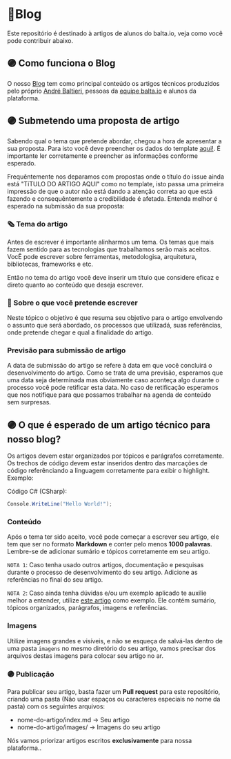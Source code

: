 # 📮Blog
Este repositório é destinado à artigos de alunos do balta.io, veja como você pode contribuir abaixo.

## 🟣 Como funciona o Blog
O nosso [Blog](https://balta.io/blog) tem como principal conteúdo os artigos técnicos produzidos pelo próprio [André Baltieri](https://github.com/andrebaltieri), pessoas da [equipe balta.io](https://github.com/orgs/balta-io/people) e alunos da plataforma.

## 🟣 Submetendo uma proposta de artigo
Sabendo qual o tema que pretende abordar, chegou a hora de apresentar a sua proposta. Para isto você deve preencher os dados do template [aqui!](https://github.com/balta-io/blog/issues/new?assignees=BrewertonSantos&labels=proposta&template=submiss-o-de-artigo.md&title=Proposta+de+artigo%3A++TITULO+DO+ARTIGO+AQUI). É importante ler corretamente e preencher as informações conforme esperado.

Frequêntemente nos deparamos com propostas onde o título do issue ainda está "TíTULO DO ARTIGO AQUI" como no template, isto passa uma primeira impressão de que o autor não está dando a atenção correta ao que está fazendo e consequêntemente a credibilidade é afetada. Entenda melhor é esperado na submissão da sua proposta:

### 🗞️ Tema do artigo
Antes de escrever é importante alinharmos um tema. Os temas que mais fazem sentido para as tecnologias que trabalhamos serão mais aceitos. VocÊ pode escrever sobre ferramentas, metodologisa, arquitetura, bibliotecas, frameworks e etc.

Então no tema do artigo você deve inserir um título que considere eficaz e direto quanto ao conteúdo que deseja escrever.

### 📰 Sobre o que você pretende escrever
Neste tópico o objetivo é que resuma seu objetivo para o artigo envolvendo o assunto que será abordado, os processos que utilizadá, suas referências, onde pretende chegar e qual a finalidade do artigo.

### Previsão para submissão de artigo
A data de submissão do artigo se refere à data em que você concluirá o desenvolvimento do artigo. Como se trata de uma previsão, esperamos que uma data seja determinada mas obviamente caso aconteça algo durante o processo você pode retificar esta data. No caso de retificação esperamos que nos notifique para que possamos trabalhar na agenda de conteúdo sem surpresas.

## 🟣 O que é esperado de um artigo técnico para nosso blog?
Os artigos devem estar organizados por tópicos e parágrafos corretamente. Os trechos de código devem estar inseridos dentro das marcações de código referênciando a linguagem corretamente para exibir o highlight. Exemplo:

Código C# (CSharp):

```csharp
Console.WriteLine("Hello World!");
```

### Conteúdo
Após o tema ter sido aceito, você pode começar a escrever seu artigo, ele tem que ser no formato **Markdown** e conter pelo menos **1000 palavras**. Lembre-se de adicionar sumário e tópicos corretamente em seu artigo.

`NOTA 1`: Caso tenha usado outros artigos, documentação e pesquisas durante o processo de desenvolvimento do seu artigo. Adicione as referências no final do seu artigo.

`NOTA 2`: Caso ainda tenha dúvidas e/ou um exemplo aplicado te auxilie melhor a entender, utilize [este artigo](https://github.com/balta-io/blog/blob/main/linguagens-de-programacao/index.md) como exemplo. Ele contém sumário, tópicos organizados, parágrafos, imagens e referências.

### Imagens
Utilize imagens grandes e visíveis, e não se esqueça de salvá-las dentro de uma pasta `imagens` no mesmo diretório do seu artigo, vamos precisar dos arquivos destas imagens para colocar seu artigo no ar.

### 🟣 Publicação
Para publicar seu artigo, basta fazer um **Pull request** para este repositório, criando uma pasta (Não usar espaços ou caracteres especiais no nome da pasta) com os seguintes arquivos:
* nome-do-artigo/index.md -> Seu artigo
* nome-do-artigo/images/ -> Imagens do seu artigo

Nós vamos priorizar artigos escritos **exclusivamente** para nossa plataforma..
